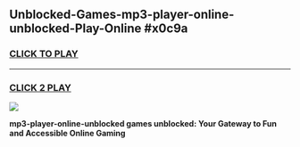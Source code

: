 
## Unblocked-Games-mp3-player-online-unblocked-Play-Online #x0c9a
<h3>
<a href="https://news.freeplayer.one?title=mp3-player-online-unblocked&ref=3">CLICK TO PLAY</a></h3>
<hr>

<h3>
<a href="https://news.freeplayer.one?title=mp3-player-online-unblocked&ref=3">CLICK 2 PLAY</a>
  
</h3>

<a href="https://news.freeplayer.one?title=mp3-player-online-unblocked&ref=3"><img src="https://clearcache.store/games.png"></a>


**mp3-player-online-unblocked games unblocked: Your Gateway to Fun and Accessible Online Gaming**
